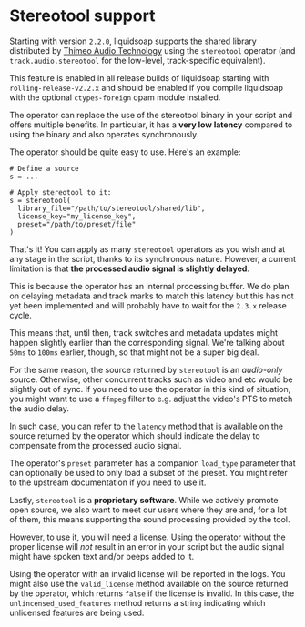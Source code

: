 # Stereotool support

Starting with version `2.2.0`, liquidsoap supports the shared library distributed by [Thimeo Audio Technology](https://www.thimeo.com/stereo-tool/)
using the `stereotool` operator (and `track.audio.stereotool` for the low-level, track-specific equivalent).

This feature is enabled in all release builds of liquidsoap starting with `rolling-release-v2.2.x` and should be enabled if you compile liquidsoap
with the optional `ctypes-foreign` opam module installed.

The operator can replace the use of the stereotool binary in your script and offers multiple benefits. In particular, it has a **very low latency**
compared to using the binary and also operates synchronously.

The operator should be quite easy to use. Here's an example:

```liquidsoap
# Define a source
s = ...

# Apply stereotool to it:
s = stereotool(
  library_file="/path/to/stereotool/shared/lib",
  license_key="my_license_key",
  preset="/path/to/preset/file"
)
```

That's it! You can apply as many `stereotool` operators as you wish and at any stage in the script, thanks
to its synchronous nature. However, a current limitation is that **the processed audio signal is slightly delayed**.

This is because the operator has an internal processing buffer. We do plan on delaying metadata and track marks
to match this latency but this has not yet been implemented and will probably have to wait for the `2.3.x` release cycle.

This means that, until then, track switches and metadata updates might happen slightly earlier than the corresponding
signal. We're talking about `50ms` to `100ms` earlier, though, so that might not be a super big deal.

For the same reason, the source returned by `stereotool` is an _audio-only_ source. Otherwise, other concurrent tracks
such as video and etc would be slightly out of sync. If you need to use the operator in this kind of situation, you
might want to use a `ffmpeg` filter to e.g. adjust the video's PTS to match the audio delay.

In such case, you can refer to the `latency` method that is available on the source returned by the operator which
should indicate the delay to compensate from the processed audio signal.

The operator's `preset` parameter has a companion `load_type` parameter that can optionally be used to only load a subset of
the preset. You might refer to the upstream documentation if you need to use it.

Lastly, `stereotool` is a **proprietary software**. While we actively promote open source, we also want to meet
our users where they are and, for a lot of them, this means supporting the sound processing provided by the tool.

However, to use it, you will need a license. Using the operator without the proper license will _not_ result in an
error in your script but the audio signal might have spoken text and/or beeps added to it.

Using the operator with an invalid license will be reported in the logs. You might also use the `valid_license`
method available on the source returned by the operator, which returns `false` if the license is invalid. In this case, the `unlincensed_used_features`
method returns a string indicating which unlicensed features are being used.
